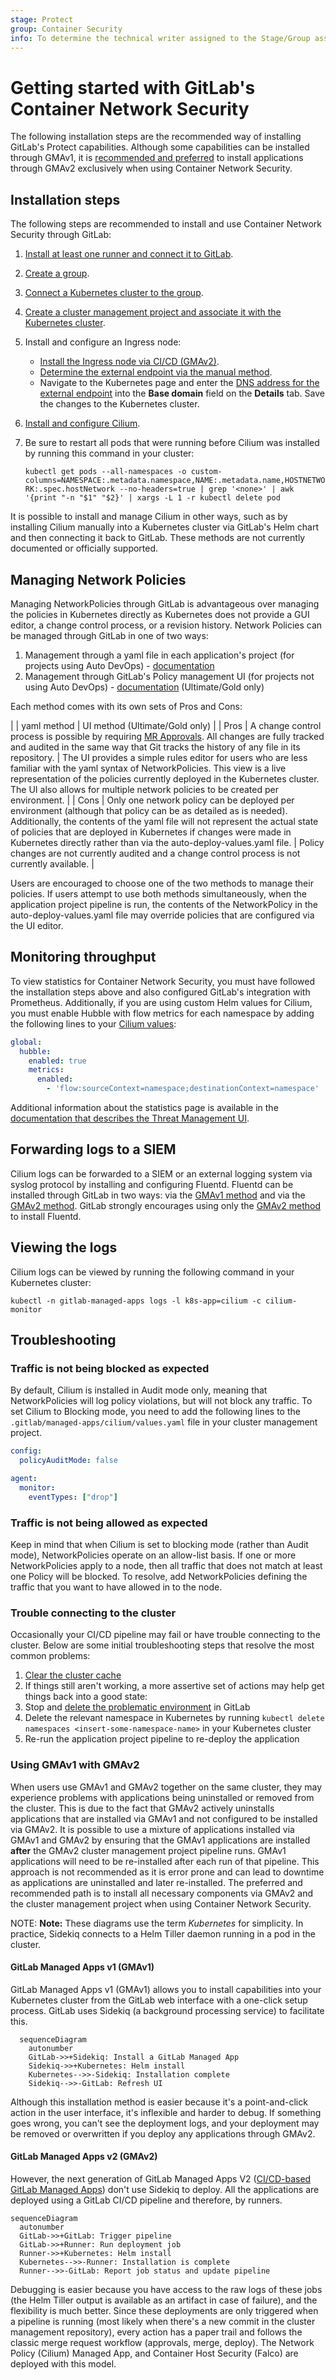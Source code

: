 ```yaml
---
stage: Protect
group: Container Security
info: To determine the technical writer assigned to the Stage/Group associated with this page, see https://about.gitlab.com/handbook/engineering/ux/technical-writing/#designated-technical-writers
---
```


# Getting started with GitLab's Container Network Security

The following installation steps are the recommended way of installing GitLab's Protect capabilities.  Although some capabilities can be installed through GMAv1, it is [recommended and preferred]() to install applications through GMAv2 exclusively when using Container Network Security.

## Installation steps

The following steps are recommended to install and use Container Network Security through GitLab:

1. [Install at least one runner and connect it to GitLab](https://docs.gitlab.com/runner/).
1. [Create a group](../../../../group/#create-a-new-group).
1. [Connect a Kubernetes cluster to the group](../../add_remove_clusters.md).
1. [Create a cluster management project and associate it with the Kubernetes cluster](../../../../clusters/management_project.md).

1. Install and configure an Ingress node:

   - [Install the Ingress node via CI/CD (GMAv2)](../../../../clusters/applications.md#install-ingress-using-gitlab-cicd).
   - [Determine the external endpoint via the manual method](../../../../clusters/applications.md#determining-the-external-endpoint-manually).
   - Navigate to the Kubernetes page and enter the [DNS address for the external endpoint](../../index.md#base-domain)
     into the **Base domain** field on the **Details** tab. Save the changes to the Kubernetes
     cluster.

1. [Install and configure Cilium](../../../../clusters/applications.md#install-cilium-using-gitlab-cicd).
1. Be sure to restart all pods that were running before Cilium was installed by running this command
   in your cluster:

   `kubectl get pods --all-namespaces -o custom-columns=NAMESPACE:.metadata.namespace,NAME:.metadata.name,HOSTNETWORK:.spec.hostNetwork --no-headers=true | grep '<none>' | awk '{print "-n "$1" "$2}' | xargs -L 1 -r kubectl delete pod`

It is possible to install and manage Cilium in other ways, such as by installing Cilium manually into a Kubernetes cluster via GitLab's Helm chart and then connecting it back to GitLab. These methods are not currently documented or officially supported.

## Managing Network Policies

Managing NetworkPolicies through GitLab is advantageous over managing the policies in Kubernetes directly as Kubernetes does not provide a GUI editor, a change control process, or a revision history. Network Policies can be managed through GitLab in one of two ways:

1. Management through a yaml file in each application's project (for projects using Auto DevOps) - [documentation](https://docs.gitlab.com/ee/topics/autodevops/stages.html#network-policy)
1. Management through GitLab's Policy management UI (for projects not using Auto DevOps) - [documentation](https://docs.gitlab.com/ee/user/application_security/threat_monitoring/#container-network-policy-management) (Ultimate/Gold only)

Each method comes with its own sets of Pros and Cons:

| | yaml method | UI method (Ultimate/Gold only) |
| Pros | A change control process is possible by requiring [MR Approvals](https://docs.gitlab.com/ee/user/project/merge_requests/merge_request_approvals.html). All changes are fully tracked and audited in the same way that Git tracks the history of any file in its repository. | The UI provides a simple rules editor for users who are less familiar with the yaml syntax of NetworkPolicies. This view is a live representation of the policies currently deployed in the Kubernetes cluster. The UI also allows for multiple network policies to be created per environment. |
| Cons | Only one network policy can be deployed per environment (although that policy can be as detailed as is needed).  Additionally, the contents of the yaml file will not represent the actual state of policies that are deployed in Kubernetes if changes were made in Kubernetes directly rather than via the auto-deploy-values.yaml file. | Policy changes are not currently audited and a change control process is not currently available. |

Users are encouraged to choose one of the two methods to manage their policies. If users attempt to use both methods simultaneously, when the application project pipeline is run, the contents of the NetworkPolicy in the auto-deploy-values.yaml file may override policies that are configured via the UI editor.

## Monitoring throughput

To view statistics for Container Network Security, you must have followed the installation steps above and also configured GitLab's integration with Prometheus. Additionally, if you are using custom Helm values for Cilium, you must enable Hubble with flow metrics for each namespace by adding the following lines to
your [Cilium values](../../../../clusters/applications.md#install-cilium-using-gitlab-cicd):

```yaml
global:
  hubble:
    enabled: true
    metrics:
      enabled:
        - 'flow:sourceContext=namespace;destinationContext=namespace'
```

Additional information about the statistics page is available in the [documentation that describes the Threat Management UI](https://docs.gitlab.com/ee/user/application_security/threat_monitoring/#container-network-policy).

## Forwarding logs to a SIEM

Cilium logs can be forwarded to a SIEM or an external logging system via syslog protocol by installing and configuring Fluentd.  Fluentd can be installed through GitLab in two ways: via the [GMAv1 method](https://docs.gitlab.com/ee/user/clusters/applications.html#fluentd) and via the [GMAv2 method](https://docs.gitlab.com/ee/user/clusters/applications.html#install-fluentd-using-gitlab-cicd). GitLab strongly encourages using only the [GMAv2 method](https://docs.gitlab.com/ee/user/clusters/applications.html#install-fluentd-using-gitlab-cicd) to install Fluentd.

## Viewing the logs

Cilium logs can be viewed by running the following command in your Kubernetes cluster:

```
kubectl -n gitlab-managed-apps logs -l k8s-app=cilium -c cilium-monitor
```

## Troubleshooting

### Traffic is not being blocked as expected

By default, Cilium is installed in Audit mode only, meaning that NetworkPolicies will log policy violations, but will not block any traffic. To set Cilium to Blocking mode, you need to add the following lines to the `.gitlab/managed-apps/cilium/values.yaml` file in your cluster management project.

```yaml
config:
  policyAuditMode: false

agent:
  monitor:
    eventTypes: ["drop"]
```

### Traffic is not being allowed as expected

Keep in mind that when Cilium is set to blocking mode (rather than Audit mode), NetworkPolicies operate on an allow-list basis. If one or more NetworkPolicies apply to a node, then all traffic that does not match at least one Policy will be blocked. To resolve, add NetworkPolicies defining the traffic that you want to have allowed in to the node.

### Trouble connecting to the cluster

Occasionally your CI/CD pipeline may fail or have trouble connecting to the cluster.  Below are some initial troubleshooting steps that resolve the most common problems:

1. [Clear the cluster cache](https://docs.gitlab.com/ee/user/project/clusters/#clearing-the-cluster-cache)
1. If things still aren't working, a more assertive set of actions may help get things back into a good state:
  1. Stop and [delete the problematic environment](https://docs.gitlab.com/ee/ci/environments/#delete-environments-through-the-ui) in GitLab
  1. Delete the relevant namespace in Kubernetes by running `kubectl delete namespaces <insert-some-namespace-name>` in your Kubernetes cluster
  1. Re-run the application project pipeline to re-deploy the application

### Using GMAv1 with GMAv2

When users use GMAv1 and GMAv2 together on the same cluster, they may experience problems with applications being uninstalled or removed from the cluster.  This is due to the fact that GMAv2 actively uninstalls applications that are installed via GMAv1 and not configured to be installed via GMAv2. It is possible to use a mixture of applications installed via GMAv1 and GMAv2 by ensuring that the GMAv1 applications are installed **after** the GMAv2 cluster management project pipeline runs.  GMAv1 applications will need to be re-installed after each run of that pipeline.  This approach is not recommended as it is error prone and can lead to downtime as applications are uninstalled and later re-installed.  The preferred and recommended path is to install all necessary components via GMAv2 and the cluster management project when using Container Network Security.

NOTE: **Note:**
These diagrams use the term _Kubernetes_ for simplicity. In practice, Sidekiq connects to a Helm
Tiller daemon running in a pod in the cluster.

#### GitLab Managed Apps v1 (GMAv1)

GitLab Managed Apps v1 (GMAv1) allows you to install capabilities into your Kubernetes cluster from the GitLab web interface with a one-click setup process. GitLab
uses Sidekiq (a background processing service) to facilitate this.

```mermaid
  sequenceDiagram
    autonumber
    GitLab->>+Sidekiq: Install a GitLab Managed App
    Sidekiq->>+Kubernetes: Helm install
    Kubernetes-->>-Sidekiq: Installation complete
    Sidekiq-->>-GitLab: Refresh UI
```

Although this installation method is easier because it's a point-and-click action in the user
interface, it's inflexible and harder to debug. If something goes wrong, you can't see the
deployment logs, and your deployment may be removed or overwritten if you deploy any applications through GMAv2.

#### GitLab Managed Apps v2 (GMAv2)

However, the next generation of GitLab Managed Apps V2 ([CI/CD-based GitLab Managed Apps](https://gitlab.com/groups/gitlab-org/-/epics/2103))
don't use Sidekiq to deploy. All the applications are deployed using a GitLab CI/CD pipeline and
therefore, by runners.

```mermaid
sequenceDiagram
  autonumber
  GitLab->>+GitLab: Trigger pipeline
  GitLab->>+Runner: Run deployment job
  Runner->>+Kubernetes: Helm install
  Kubernetes-->>-Runner: Installation is complete
  Runner-->>-GitLab: Report job status and update pipeline
```

Debugging is easier because you have access to the raw logs of these jobs (the Helm Tiller output is
available as an artifact in case of failure), and the flexibility is much better. Since these
deployments are only triggered when a pipeline is running (most likely when there's a new commit in
the cluster management repository), every action has a paper trail and follows the classic merge
request workflow (approvals, merge, deploy). The Network Policy (Cilium) Managed App, and Container
Host Security (Falco) are deployed with this model.
